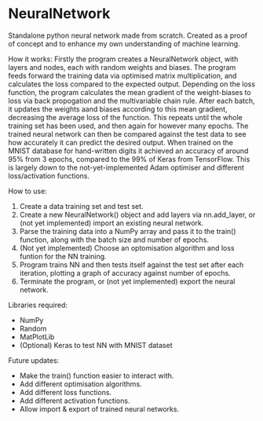 # NeuralNetwork

Standalone python neural network made from scratch. Created as a proof of concept and to enhance my own understanding of machine learning.

How it works:
Firstly the program creates a NeuralNetwork object, with layers and nodes, each with random weights and biases. The program feeds forward the training data via optimised matrix multiplication, and calculates the loss compared to the expected output. Depending on the loss function, the program calculates the mean gradient of the weight-biases to loss via back propogation and the multivariable chain rule. After each batch, it updates the weights aand biases according to this mean gradient, decreasing the average loss of the function. This repeats until the whole training set has been used, and then again for however many epochs. The trained neural network can then be compared against the test data to see how accurately it can predict the desired output. When trained on the MNIST database for hand-written digits it achieved an accuracy of around 95% from 3 epochs, compared to the 99% of Keras from TensorFlow. This is largely down to the not-yet-implemented Adam optimiser and different loss/activation functions.

How to use:
1. Create a data training set and test set.
2. Create a new NeuralNetwork() object and add layers via nn.add_layer, or (not yet implemented) import an existing neural network.
3. Parse the training data into a NumPy array and pass it to the train() function, along with the batch size and number of epochs.
4. (Not yet implemented) Choose an optomisation algorithm and loss funtion for the NN training.
5. Program trains NN and then tests itself against the test set after each iteration, plotting a graph of accuracy against number of epochs.
6. Terminate the program, or (not yet implemented) export the neural network.

Libraries required:
- NumPy
- Random
- MatPlotLib
- (Optional) Keras to test NN with MNIST dataset

Future updates:
- Make the train() function easier to interact with.
- Add different optimisation algorithms.
- Add different loss functions.
- Add different activation functions.
- Allow import & export of trained neural networks.

